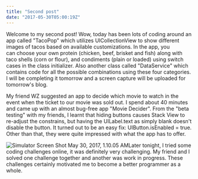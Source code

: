 ```yaml
---
title: "Second post"
date: "2017-05-30T05:00:19Z"
---
```


Welcome to my second post! Wow, today has been lots of coding around an app called "TacoPop" which utilizes UICollectionView to show different images of tacos based on available customizations. In the app, you can choose your own protein (chicken, beef, brisket and fish) along with taco shells (corn or flour), and condiments (plain or loaded) using switch cases in the class initializer. Also another class called "DataService" which contains code for all the possible combinations using these four categories. I will be completing it tomorrow and a screen capture will be uploaded for tomorrow's blog.

My friend WZ suggested an app to decide which movie to watch in the event when the ticket to our movie was sold out. I spend about 40 minutes and came up with an almost bug-free app "Movie Decider". From the "beta testing" with my friends, I learnt that hiding buttons causes Stack View to re-adjust the constrains, but having the UILabel.text as simply blank doesn't disable the button. It turned out to be an easy fix: UIButton.isEnabled = true. Other than that, they were quite impressed with what the app has to offer.

![Simulator Screen Shot May 30, 2017, 1.10.05 AM](https://res.cloudinary.com/solid-apps-inc/image/upload/v1650747190/SolidAppsAsset/2017/Screenshot_of_app_Movie_Decider_greyir.png)Later tonight, I tried some coding challenges online, it was definitely very challenging. My friend and I solved one challenge together and another was work in progress. These challenges certainly motivated me to become a better programmer as a whole.

